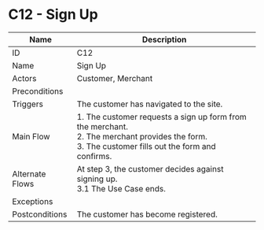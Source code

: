 # C12 - Sign Up

| Name | Description|
| -----| -----------|
|ID | C12|
|Name| Sign Up|
|Actors| Customer, Merchant|
|Preconditions| |
|Triggers| The customer has navigated to the site.|
|Main Flow| 1. The customer requests a sign up form from the merchant.<br/>2. The merchant provides the form.<br/>3. The customer fills out the form and confirms.|
|Alternate Flows| At step 3, the customer decides against signing up.<br/>3.1 The Use Case ends.|
|Exceptions| |
|Postconditions| The customer has become registered.|
